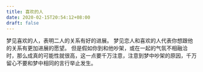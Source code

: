 ```yaml
---
title: 喜欢的人
date: 2020-02-15T20:54:12+08:00
draft: false
---
```


梦见喜欢的人，表明二人的关系有好的进展。
梦见恋人和喜欢的人代表你想跟他的关系有更加进展的愿望。
但是假如你到和他吵架，或在一起的气氛不相融洽时，那么成真的可能性就很高，这一点要千万注意，注意到梦中吵架的原因，千万留心不要和梦中相同的言行举止发生。
